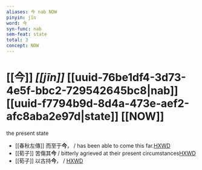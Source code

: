 ```yaml
---
aliases: 今 nab NOW
pinyin: jīn
word: 今
syn-func: nab
sem-feat: state
total: 3
concept: NOW 
---
```

# [[今]] *[[jīn]]*  [[uuid-76be1df4-3d73-4e5f-bbc2-729542645bc8|nab]] [[uuid-f7794b9d-8d4a-473e-aef2-afc8aba2e97d|state]] [[NOW]]
the present state
 - [[春秋左傳]] 而至于**今**， / has been able to come this far.[HXWD](https://hxwd.org/textview.html?location=KR1e0001_tls_005-371a.14)
 - [[荀子]] 苦傷其**今** / bitterly agrieved at their present circumstances[HXWD](https://hxwd.org/textview.html?location=KR3a0002_tls_005-4a.18)
 - [[荀子]] 以古持**今**，
                     / [HXWD](https://hxwd.org/textview.html?location=KR3a0002_tls_008-13a.47)